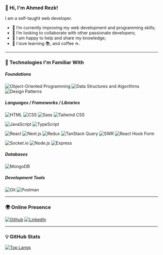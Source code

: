 ### 👋 Hi, I'm Ahmed Rezk!

I am a self-taught web developer.

- 🚀 I’m currently improving my web development and programming skills;
- 🤝 I’m looking to collaborate with other passionate developers;
- 🔗 I am happy to help and share my knowledge;
- 💖 I love learning 📚, and coffee ☕.

---

### 🧐 Technologies I'm Familiar With

##### Foundations

![Object-Oriented Programming](https://img.shields.io/badge/Object%20Oriented%20Programming-f43f5e?style=flat-square) ![Data Structures and Algorithms](https://img.shields.io/badge/Data%20Structures%20and%20Algorithms-14b8a6?style=flat-square) ![Design Patterns](https://img.shields.io/badge/Design%20Patterns-3b82f6?style=flat-square)

##### Languages / Frameworks / Libraries

![HTML](https://img.shields.io/badge/HTML-E34F26?style=flat-square&logo=html5&logoColor=white) ![CSS](https://img.shields.io/badge/CSS-1572B6?style=flat-square&logo=css3&logoColor=white) ![Sass](https://img.shields.io/badge/Sass-CC6699?style=flat-square&logo=sass&logoColor=white) ![Tailwind CSS](https://img.shields.io/badge/Tailwind%20CSS-06B6D4?style=flat-square&logo=tailwindcss&logoColor=white)

![JavaScript](https://img.shields.io/badge/JavaScript-F7DF1E?style=flat-square&logo=javascript&logoColor=black) ![TypeScript](https://img.shields.io/badge/TypeScript-3178C6?style=flat-square&logo=typescript&logoColor=white)

![React](https://img.shields.io/badge/React-61DAFB?style=flat-square&logo=react&logoColor=black) ![Next.js](https://img.shields.io/badge/Next.js-000000?style=flat-square&logo=nextdotjs&logoColor=white) ![Redux](https://img.shields.io/badge/Redux-764ABC?style=flat-square&logo=redux&logoColor=white) ![TanStack Query](https://img.shields.io/badge/TanStack%20Query-FF4154?style=flat-square&logo=reactquery&logoColor=white) ![SWR](https://img.shields.io/badge/SWR-000000?style=flat-square&logo=swr&logoColor=white) ![React Hook Form](https://img.shields.io/badge/React%20Hook%20Form-EC5990?style=flat-square&logo=reacthookform&logoColor=white)

![Socket.io](https://img.shields.io/badge/Socket.io-010101?style=flat-square&logo=socketdotio&logoColor=white) ![Node.js](https://img.shields.io/badge/Node.js-339933?style=flat-square&logo=Node.js&logoColor=white) ![Express](https://img.shields.io/badge/Express-000000?style=flat-square&logo=express&logoColor=white)

##### Databases

![MongoDB](https://img.shields.io/badge/MongoDB-47A248?style=flat-square&logo=mongodb&logoColor=white)

##### Development Tools

![Git](https://img.shields.io/badge/Git-F05032?style=flat-square&logo=git&logoColor=white) ![Postman](https://img.shields.io/badge/Postman-FF6C37?style=flat-square&logo=postman&logoColor=white)

---

### 🌍 Online Presence

[![Github](https://img.shields.io/badge/ahmedrezkv-181717?style=social&logo=github&logoColor=181717)](https://github.com/ahmedrezkv) [![LinkedIn](https://img.shields.io/badge/linkedin-0A66C2?style=social&logo=linkedin&logoColor=0A66C2)](https://www.linkedin.com/in/ahmedrezkv)

---

### 💡 GitHub Stats

[![Top Langs](https://github-readme-stats.vercel.app/api/top-langs/?username=ahmedrezkv&layout=compact)](https://github.com/ahmedrezkv/github-readme-stats)

<!-- ![Ahmed's GitHub stats](https://github-readme-stats.vercel.app/api?username=ahmedrezkv&theme=radical&show_icons=true) -->

